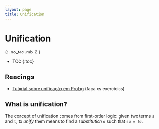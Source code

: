 ```yaml
---
layout: page
title: Unification
---
```


# Unification
{: .no_toc .mb-2 }

- TOC
{:toc}

## Readings

- [Tutorial sobre unificação em Prolog](http://www.amzi.com/AdventureInProlog/a10unif.php) (faça os exercícios)

## What is unification?

The concept of unification comes from first-order logic: given two terms `s` and `t`, to *unify* them means to find a *substitution* `σ` such that `sσ = tσ`.
